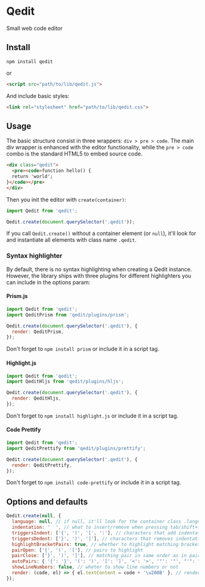 # Qedit
Small web code editor

## Install

```shell
npm install qedit
```

or

```html
<script src="path/to/lib/qedit.js">
```

And include basic styles:

```html
<link rel="stylesheet" href="path/to/lib/qedit.css">
```

## Usage

The basic structure consist in three wrappers: `div > pre > code`. The main div wrapper is enhanced with the editor functionality, while the `pre > code` combo is the standard HTML5 to embed source code.

```html
<div class="qedit">
  <pre><code>function hello() {
  return 'world';
}</code></pre>
</div>
```

Then you init the editor with `create(container)`:

```js
import Qedit from 'qedit';

Qedit.create(document.querySelector('.qedit'));
```

If you call `Qedit.create()` without a container element (or `null`), it'll look for and instantiate all elements with class name `.qedit`.

### Syntax highlighter

By default, there is no syntax highlighting when creating a Qedit instance. However, the library ships with three plugins for different highlighters you can include in the options param:

#### Prism.js

```js
import Qedit from 'qedit';
import QeditPrism from 'qedit/plugins/prism';

Qedit.create(document.querySelector('.qedit'), {
  render: QeditPrism,
});
```

Don't forget to `npm install prism` or include it in a script tag.

#### Highlight.js

```js
import Qedit from 'qedit';
import QeditHljs from 'qedit/plugins/hljs';

Qedit.create(document.querySelector('.qedit'), {
  render: QeditHljs,
});
```

Don't forget to `npm install highlight.js` or include it in a script tag.

#### Code Prettify

```js
import Qedit from 'qedit';
import QeditPrettify from 'qedit/plugins/prettify';

Qedit.create(document.querySelector('.qedit'), {
  render: QeditPrettify,
});
```

Don't forget to `npm install code-prettify` or include it in a script tag.

## Options and defaults

```js
Qedit.create(null, {
  language: null, // if null, it'll look for the container class .language-xxxx
  indentation: '  ', // what to insert/remove when pressing tab/shift+tab
  triggersIndent: ['{', '(', '[', ':'], // characters that add indentation on line break
  triggersDedent: ['}', ')', ']'], // characters that removes indentation
  highlightBracketPairs: true, // whether to highlight matching bracket pairs or not
  pairOpen: ['{', '(', '['], // pairs to highlight
  pairClose: ['}', ')', ']'], // matching pair in same order as in pairOpen
  autoPairs: { '{': '}', '(': ')', '[': ']', '<': '>', '"': '"', "'": "'" }, // pairs to automatically insert
  showLineNumbers: false, // wheter to show line numbers or not
  render: (code, el) => { el.textContent = code + '\u200B' }, // rendering function
});
```
